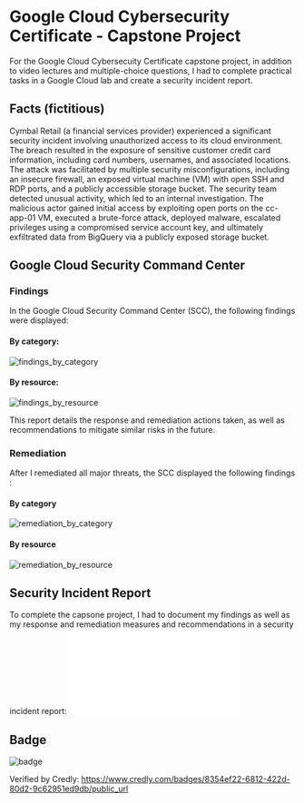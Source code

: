 # Google Cloud Cybersecurity Certificate - Capstone Project

For the Google Cloud Cybersecuity Certificate capstone project, in addition to video lectures and multiple-choice questions, I had to complete practical tasks in a Google Cloud lab and create a security incident report.

## Facts (fictitious)

Cymbal Retail (a financial services provider) experienced a significant security incident involving unauthorized access to its cloud environment. The breach resulted in the exposure of sensitive customer
credit card information, including card numbers, usernames, and associated locations. The attack was facilitated by multiple security misconfigurations, including an insecure firewall, an exposed virtual
machine (VM) with open SSH and RDP ports, and a publicly accessible storage bucket. The security team detected unusual activity, which led to an internal investigation. The malicious actor gained initial
access by exploiting open ports on the cc-app-01 VM, executed a brute-force attack, deployed malware, escalated privileges using a compromised service account key, and ultimately exfiltrated data from
BigQuery via a publicly exposed storage bucket.

## Google Cloud Security Command Center

### Findings

In the Google Cloud Security Command Center (SCC), the following findings were displayed:

#### By category:

![findings_by_category](https://github.com/january1073/training/blob/main/google/google_cloud_cybersecurity/capstone/1_findings_category.png)

#### By resource:

![findings_by_resource](https://github.com/january1073/training/blob/main/google/google_cloud_cybersecurity/capstone/2_findings_resource.png)

This report details the response and remediation actions taken, as well as recommendations to mitigate similar risks in the future.

### Remediation

After I remediated all major threats, the SCC displayed the following findings :

#### By category

![remediation_by_category](https://github.com/january1073/training/blob/main/google/google_cloud_cybersecurity/capstone/3_remediation_category.png)

#### By resource

![remediation_by_resource](https://github.com/january1073/training/blob/main/google/google_cloud_cybersecurity/capstone/3_remediation_category.png)

## Security Incident Report

To complete the capsone project, I had to document my findings as well as my response and remediation measures and recommendations in a security incident report: ![Report](google/google_cloud_cybersecurity/capstone/capstone_final_report.pdf)

## Badge

![badge](https://github.com/january1073/training/blob/main/google/google_cloud_cybersecurity/capstone/google_cloud_cybersecurity_badge.png)

Verified by Credly: https://www.credly.com/badges/8354ef22-6812-422d-80d2-9c62951ed9db/public_url
